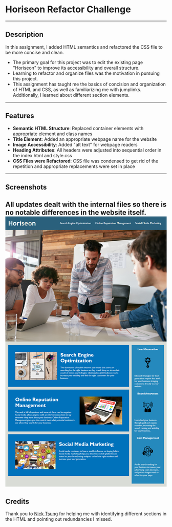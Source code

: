 # Horiseon Refactor Challenge
---
## Description

In this assignment, I added HTML semantics and refactored the CSS file to be more concise and clean. 

- The primary goal for this project was to edit the existing page "Horiseon" to improve its accessibility and overall structure.
- Learning to refactor and organize files was the motivation in pursuing this project.
- This assignment has taught me the basics of concision and organization of HTML and CSS, as well as familiarizing me with jumplinks. Additionally, I learned about different section elements.
---
## Features

* <b>Semantic HTML Structure</b>: Replaced container elements with appropriate element and class names
* <b>Title Element</b>: Added an appropriate webpage name for the website
* <b>Image Accessibility</b>: Added "alt text" for webpage readers 
* <b>Heading Attributes</b>: All headers were adjusted into sequential order in the index.html and style.css
* <b>CSS Files were Refactored</b>: CSS file was condensed to get rid of the repetition and appropriate replacements were set in place
---
## Screenshots 
All updates dealt with the internal files so there is no notable differences in the website itself.
![Horiseon](https://github.com/astro0725/horiseon-refactor-challenge/blob/main/assets/screenshots/horiseon-webpage.png)
---
## Credits
Thank you to [Nick Tsung](https://github.com/nicktsung) for helping me with identifying different sections in the HTML and pointing out redundancies I missed.
